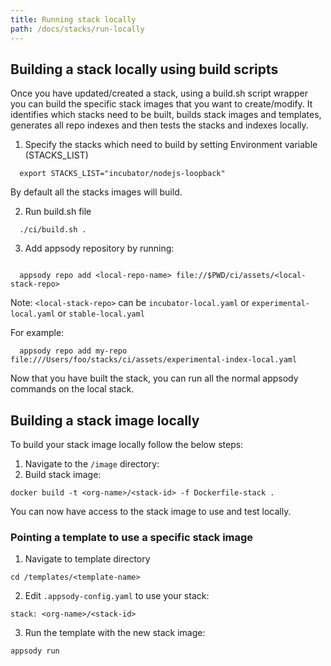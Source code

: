 ```yaml
---
title: Running stack locally
path: /docs/stacks/run-locally
---
```


## Building a stack locally using build scripts

Once you have updated/created a stack, using a build.sh script wrapper you can build the specific stack images that you want to create/modify. It identifies which stacks need to be built, builds stack images and templates, generates all repo indexes and then tests the stacks and indexes locally.


1. Specify the stacks which need to build by setting Environment variable (STACKS_LIST)
```
  export STACKS_LIST="incubator/nodejs-loopback"
```


By default all the stacks images will build.


2. Run build.sh file
```
  ./ci/build.sh .
```

3. Add appsody repository by running:

```

  appsody repo add <local-repo-name> file://$PWD/ci/assets/<local-stack-repo>
```
Note: `<local-stack-repo>` can be `incubator-local.yaml` or `experimental-local.yaml` or `stable-local.yaml`


For example:
```
  appsody repo add my-repo file:///Users/foo/stacks/ci/assets/experimental-index-local.yaml
```

Now that you have built the stack, you can run all the normal appsody commands on the local stack.

## Building a stack image locally
To build your stack image locally follow the below steps:
1. Navigate to the `/image` directory:
2. Build stack image:
```
docker build -t <org-name>/<stack-id> -f Dockerfile-stack .
```
You can now have access to the stack image to use and test locally.

### Pointing a template to use a specific stack image
1. Navigate to template directory
```
cd /templates/<template-name>
```
2. Edit `.appsody-config.yaml` to use your stack:
```
stack: <org-name>/<stack-id>
```
3. Run the template with the new stack image:
```
appsody run
```
